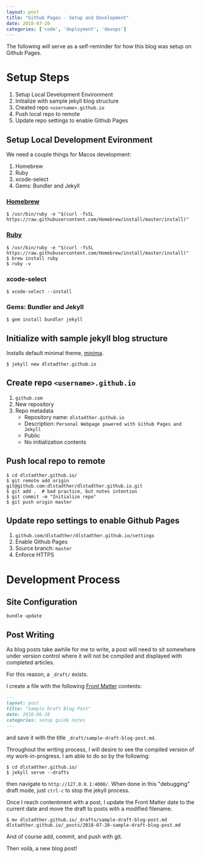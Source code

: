 ```yaml
---
layout: post
title: "Github Pages - Setup and Development"
date: 2018-07-20
categories: ['code', 'deployment', 'devops']
---
```


The following will serve as a self-reminder for how this blog was setup on Github Pages.

# Setup Steps

1. Setup Local Development Environment
2. Initialize with sample jekyll blog structure
3. Created repo `<username>.github.io`
4. Push local repo to remote
5. Update repo settings to enable Github Pages


## Setup Local Development Evironment

We need a couple things for Macos development:
1. Homebrew
2. Ruby
3. xcode-select
4. Gems: Bundler and Jekyll

### [Homebrew](https://brew.sh/)

```shell
$ /usr/bin/ruby -e "$(curl -fsSL https://raw.githubusercontent.com/Homebrew/install/master/install)"
```

### [Ruby](https://jekyllrb.com/docs/installation/#homebrew)

```shell
$ /usr/bin/ruby -e "$(curl -fsSL https://raw.githubusercontent.com/Homebrew/install/master/install)"
$ brew install ruby
$ ruby -v
```

### xcode-select

```shell
$ xcode-select --install
```

### Gems: Bundler and Jekyll

```shell
$ gem install bundler jekyll
```


## Initialize with sample jekyll blog structure

Installs default minimal theme, [minima](https://github.com/jekyll/minima).

```shell
$ jekyll new dlstadther.github.io
```


## Create repo `<username>.github.io`

1. `github.com`
2. New repository
3. Repo metadata
    * Repository name: `dlstadther.github.io`
    * Description: `Personal Webpage powered with Github Pages and Jekyll`
    * Public
    * No initialization contents


## Push local repo to remote

```shell
$ cd dlstadther.github.io/
$ git remote add origin git@github.com:dlstadther/dlstadther.github.io.git
$ git add .  # bad practice, but notes intention
$ git commit -m "Initialize repo"
$ git push origin master
```


## Update repo settings to enable Github Pages

1. `github.com/dlstadther/dlstadther.github.io/settings`
2. Enable Github Pages
3. Source branch: `master`
4. Enforce HTTPS


# Development Process

## Site Configuration

```shell
bundle update
```

## Post Writing

As blog posts take awhile for me to write, a post will need to sit somewhere under version control where it will not be compiled and displayed with completed articles.

For this reason, a `_draft/` exists.

I create a file with the following [Front Matter](https://jekyllrb.com/docs/frontmatter/) contents:

```markdown
---
layout: post
title: "Sample Draft Blog Post"
date: 2018-06-28
categories: setup guide notes
---

```

and save it with the title `_draft/sample-draft-blog-post.md`.

Throughout the writing process, I will desire to see the compiled version of my work-in-progress. I am able to do so by the following:

```shell
$ cd dlstadther.github.io/
$ jekyll serve --drafts
```

then navigate to `http://127.0.0.1:4000/`. When done in this "debugging" draft mode, just `ctrl-c` to stop the jekyll process.

Once I reach contentment with a post, I update the Front Matter date to the current date and move the draft to posts with a modified filename.

```shell
$ mv dlstadther.github.io/_drafts/sample-draft-blog-post.md dlstadther.github.io/_posts/2018-07-20-sample-draft-blog-post.md
```

And of course add, commit, and push with git.

Then voilà, a new blog post!
